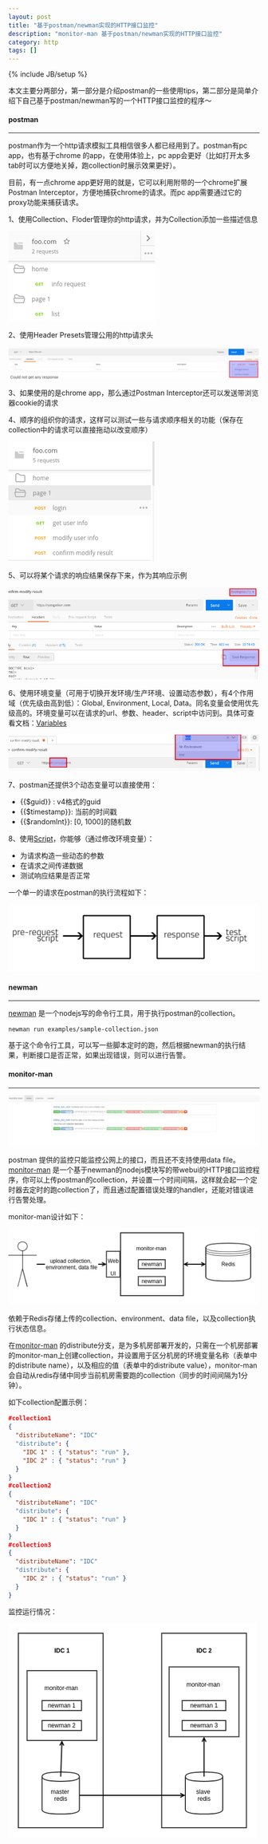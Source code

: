 ```yaml
---
layout: post
title: "基于postman/newman实现的HTTP接口监控"
description: "monitor-man 基于postman/newman实现的HTTP接口监控"
category: http
tags: []
---
```

{% include JB/setup %}

本文主要分两部分，第一部分是介绍postman的一些使用tips，第二部分是简单介绍下自己基于postman/newman写的一个HTTP接口监控的程序～

#### postman
- - -

postman作为一个http请求模拟工具相信很多人都已经用到了。postman有pc app，也有基于chrome 的app，在使用体验上，pc app会更好（比如打开太多tab时可以方便地关掉，跑collection时展示效果更好）。

目前，有一点chrome app更好用的就是，它可以利用附带的一个chrome扩展Postman Interceptor，方便地捕获chrome的请求。而pc app需要通过它的proxy功能来捕获请求。

1、使用Collection、Floder管理你的http请求，并为Collection添加一些描述信息

![](/assets/img/201707210101.png)

2、使用Header Presets管理公用的http请求头

![](/assets/img/201707210102.png)

3、如果使用的是chrome app，那么通过Postman Interceptor还可以发送带浏览器cookie的请求

4、顺序的组织你的请求，这样可以测试一些与请求顺序相关的功能（保存在collection中的请求可以直接拖动以改变顺序）

![](/assets/img/201707210103.png)

5、可以将某个请求的响应结果保存下来，作为其响应示例

![](/assets/img/201707210104.png)

6、使用环境变量（可用于切换开发环境/生产环境、设置动态参数），有4个作用域（优先级由高到低）：Global, Environment, Local, Data。同名变量会使用优先级高的。环境变量可以在请求的url、参数、header、script中访问到。具体可查看文档：[Variables](https://www.getpostman.com/docs/postman/environments_and_globals/variables)

![](/assets/img/201707210105.png)

7、postman还提供3个动态变量可以直接使用：

* \{\{$guid\}\} : v4格式的guid
* \{\{$timestamp\}\}: 当前的时间戳
* \{\{$randomInt\}\}: \[0, 1000\]的随机数

8、使用[Script](https://www.getpostman.com/docs/postman/scripts/intro_to_scripts)，你能够（通过修改环境变量）：

* 为请求构造一些动态的参数
* 在请求之间传递数据
* 测试响应结果是否正常

一个单一的请求在postman的执行流程如下：

![](/assets/img/201707210106.png)

#### newman
- - -
[newman](https://github.com/postmanlabs/newman) 是一个nodejs写的命令行工具，用于执行postman的collection。

```
newman run examples/sample-collection.json
```

基于这个命令行工具，可以写一些脚本定时的跑，然后根据newman的执行结果，判断接口是否正常，如果出现错误，则可以进行告警。

#### monitor-man
- - -

![](/assets/img/201707220102.png)

postman 提供的监控只能监控公网上的接口，而且还不支持使用data file。[monitor-man](https://github.com/yangxikun/monitor-man) 是一个基于newman的nodejs模块写的带webui的HTTP接口监控程序，你可以上传postman的collection，并设置一个时间间隔，这样就会起一个定时器去定时的跑collection了，而且通过配置错误处理的handler，还能对错误进行告警处理。

monitor-man设计如下：

![](/assets/img/201707220101.png)

依赖于Redis存储上传的collection、environment、data file，以及collection执行状态信息。

在[monitor-man](https://github.com/yangxikun/monitor-man) 的distribute分支，是为多机房部署开发的，只需在一个机房部署的monitor-man上创建collection，并设置用于区分机房的环境变量名称（表单中的distribute name），以及相应的值（表单中的distribute value），monitor-man会自动从redis存储中同步当前机房需要跑的collection（同步的时间间隔为1分钟）。

如下collection配置示例：

```json
#collection1
{
  "distributeName": "IDC"
  "distribute": {
    "IDC 1" : { "status": "run" },
    "IDC 2" : { "status": "run" }
  }
}
#collection2
{
  "distributeName": "IDC"
  "distribute": {
    "IDC 1" : { "status": "run" }
  }
}
#collection3
{
  "distributeName": "IDC"
  "distribute": {
    "IDC 2" : { "status": "run" }
  }
}
```

监控运行情况：

![](/assets/img/201707220103.png)